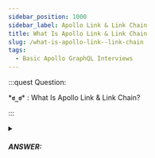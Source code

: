 ```yaml
---
sidebar_position: 1000
sidebar_label: Apollo Link & Link Chain
title: What Is Apollo Link & Link Chain
slug: /what-is-apollo-link--link-chain
tags:
  - Basic Apollo GraphQL Interviews
---
```



:::quest Question:

\***`ಠ_ಠ`**\* : 
What Is Apollo Link & Link Chain?

:::

<details>
  <summary><h5>ANSWER:</h5></summary>

  \***`◔̯◔`**\* : 
 In Apollo Client, 
 - A `Link` represents a ***Node*** (or a middleware) 
 - A `Link` chain is lik a ***pipeline of Nodes*** (or middleware functions) 

![Apollo Link Chain](/img/interviews/apollojs/linkchain.png)

 They are used to modify GraphQL operations (queries, mutations, and subscriptions) as they pass through the pipeline. Each `Link` in the pipeline has the ability to modify the operation in some way, either by adding headers, logging information, or modifying the operation itself. This allows developers to build a custom pipeline of `Links` that fit the specific needs of their application. ***The `Link` concept is inspired by the concept of middleware*** in web frameworks like Express.js, which allows developers to add layers of functionality to their applications.

 #### Example About Link

 `forward` is like `next` function in Express.js passes data to next Link in the chain

```jsx
import { ApolloLink } from '@apollo/client';

const roundTripLink = new ApolloLink((operation, forward) => {
  // Called before operation is sent to server
  operation.setContext({ start: new Date() });

  return forward(operation).map((data) => {
    // Called after server responds
    const time = new Date() - operation.getContext().start;
    console.log(`Operation ${operation.operationName} took ${time} to complete`);
    return data;
  });
});
```

</details>